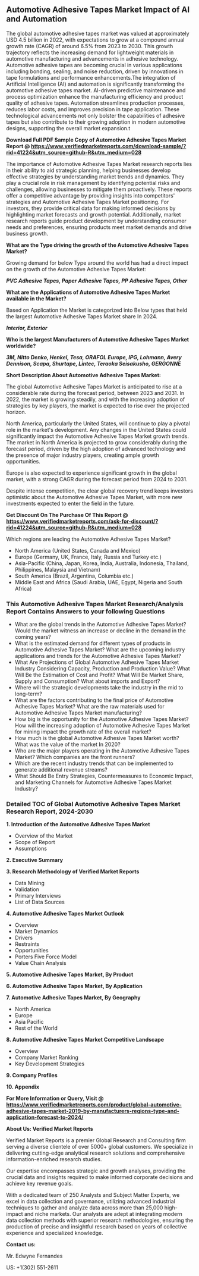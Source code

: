 <h2>Automotive Adhesive Tapes Market Impact of AI and Automation</h2>The global automotive adhesive tapes market was valued at approximately USD 4.5 billion in 2022, with expectations to grow at a compound annual growth rate (CAGR) of around 6.5% from 2023 to 2030. This growth trajectory reflects the increasing demand for lightweight materials in automotive manufacturing and advancements in adhesive technology. Automotive adhesive tapes are becoming crucial in various applications including bonding, sealing, and noise reduction, driven by innovations in tape formulations and performance enhancements.The integration of Artificial Intelligence (AI) and automation is significantly transforming the automotive adhesive tapes market. AI-driven predictive maintenance and process optimization enhance the manufacturing efficiency and product quality of adhesive tapes. Automation streamlines production processes, reduces labor costs, and improves precision in tape application. These technological advancements not only bolster the capabilities of adhesive tapes but also contribute to their growing adoption in modern automotive designs, supporting the overall market expansion.t</p><p id="" class=""><strong>Download Full PDF Sample Copy of Automotive Adhesive Tapes Market Report @ <a href="https://www.verifiedmarketreports.com/download-sample/?rid=41224&utm_source=github-R&utm_medium=028" target="_blank">https://www.verifiedmarketreports.com/download-sample/?rid=41224&utm_source=github-R&utm_medium=028</a></strong></p><p>The importance of&nbsp;Automotive Adhesive Tapes Market research reports lies in their ability to aid strategic planning, helping businesses develop effective strategies by understanding market trends and dynamics. They play a crucial role in risk management by identifying potential risks and challenges, allowing businesses to mitigate them proactively. These reports offer a competitive advantage by providing insights into competitors' strategies and Automotive Adhesive Tapes Market positioning. For investors, they provide critical data for making informed decisions by highlighting market forecasts and growth potential. Additionally, market research reports guide product development by understanding consumer needs and preferences, ensuring products meet market demands and drive business growth.</p><p><strong>What are the&nbsp;Type driving the growth of the Automotive Adhesive Tapes Market?</strong></p><p id="" class="">Growing demand for below Type around the world has had a direct impact on the growth of the Automotive Adhesive Tapes Market:</p><em><strong>PVC Adhesive Tapes, Paper Adhesive Tapes, PP Adhesive Tapes, Other</strong></em></p><strong>What are the&nbsp;Applications&nbsp;of Automotive Adhesive Tapes Market available in the Market?</strong></p><p id="" class="">Based on Application the Market is categorized into Below types that held the largest Automotive Adhesive Tapes Market share In 2024.</p><em><strong>Interior, Exterior</strong></em></p><strong>Who is the largest Manufacturers of Automotive Adhesive Tapes Market worldwide?</strong></p><p><em><strong>3M, Nitto Denko, Henkel, Tesa, ORAFOL Europe, IPG, Lohmann, Avery Dennison, Scapa, Shurtape, Lintec, Teraoka Seisakusho, GERGONNE</strong></em></p><p id="" class=""><strong>Short Description About Automotive Adhesive Tapes Market:</strong></p><p>The global Automotive Adhesive Tapes Market is anticipated to rise at a considerable rate during the forecast period, between 2023 and 2031. In 2022, the market is growing steadily, and with the increasing adoption of strategies by key players, the market is expected to rise over the projected horizon.</p><p>North America, particularly the United States, will continue to play a pivotal role in the market's development. Any changes in the United States could significantly impact the Automotive Adhesive Tapes Market growth trends. The market in North America is projected to grow considerably during the forecast period, driven by the high adoption of advanced technology and the presence of major industry players, creating ample growth opportunities.</p><p>Europe is also expected to experience significant growth in the global market, with a strong CAGR during the forecast period from 2024 to 2031.</p><p>Despite intense competition, the clear global recovery trend keeps investors optimistic about the Automotive Adhesive Tapes Market, with more new investments expected to enter the field in the future.</p><p id="" class=""><strong>Get Discount On The Purchase Of This Report @ <a href="https://www.verifiedmarketreports.com/ask-for-discount/?rid=41224&utm_source=github-R&utm_medium=028" target="_blank">https://www.verifiedmarketreports.com/ask-for-discount/?rid=41224&utm_source=github-R&utm_medium=028</a></strong></p>Which regions are leading the Automotive Adhesive Tapes Market?</p><ul><li>North America (United States, Canada and Mexico)</li><li>Europe (Germany, UK, France, Italy, Russia and Turkey etc.)</li><li>Asia-Pacific (China, Japan, Korea, India, Australia, Indonesia, Thailand, Philippines, Malaysia and Vietnam)</li><li>South America (Brazil, Argentina, Columbia etc.)</li><li>Middle East and Africa (Saudi Arabia, UAE, Egypt, Nigeria and South Africa)</li></ul><h3 id="" class="">This Automotive Adhesive Tapes Market Research/Analysis Report Contains Answers to your following Questions</h3><ul><li>What are the global trends in the Automotive Adhesive Tapes Market? Would the market witness an increase or decline in the demand in the coming years?</li><li>What is the estimated demand for different types of products in Automotive Adhesive Tapes Market? What are the upcoming industry applications and trends for the Automotive Adhesive Tapes Market?</li><li>What Are Projections of Global Automotive Adhesive Tapes Market Industry Considering Capacity, Production and Production Value? What Will Be the Estimation of Cost and Profit? What Will Be Market Share, Supply and Consumption? What about imports and Export?</li><li>Where will the strategic developments take the industry in the mid to long-term?</li><li>What are the factors contributing to the final price of Automotive Adhesive Tapes Market? What are the raw materials used for Automotive Adhesive Tapes Market manufacturing?</li><li>How big is the opportunity for the Automotive Adhesive Tapes Market? How will the increasing adoption of Automotive Adhesive Tapes Market for mining impact the growth rate of the overall market?</li><li>How much is the global Automotive Adhesive Tapes Market worth? What was the value of the market In 2020?</li><li>Who are the major players operating in the Automotive Adhesive Tapes Market? Which companies are the front runners?</li><li>Which are the recent industry trends that can be implemented to generate additional revenue streams?</li><li>What Should Be Entry Strategies, Countermeasures to Economic Impact, and Marketing Channels for Automotive Adhesive Tapes Market Industry?</li></ul><h3 id="" class="">Detailed TOC of Global Automotive Adhesive Tapes Market Research Report, 2024-2030</h3><p id="" class=""><strong>1. Introduction of the Automotive Adhesive Tapes Market</strong></p><ul><li>Overview of the Market</li><li>Scope of Report</li><li>Assumptions</li></ul><p id="" class=""><strong>2. Executive Summary</strong></p><p id="" class=""><strong>3. Research Methodology of Verified Market Reports</strong></p><ul><li>Data Mining</li><li>Validation</li><li>Primary Interviews</li><li>List of Data Sources</li></ul><p id="" class=""><strong>4. Automotive Adhesive Tapes Market Outlook</strong></p><ul><li>Overview</li><li>Market Dynamics</li><li>Drivers</li><li>Restraints</li><li>Opportunities</li><li>Porters Five Force Model</li><li>Value Chain Analysis</li></ul><p id="" class=""><strong>5. Automotive Adhesive Tapes Market, By Product</strong></p><p id="" class=""><strong>6. Automotive Adhesive Tapes Market, By Application</strong></p><p id="" class=""><strong>7. Automotive Adhesive Tapes Market, By Geography</strong></p><ul><li>North America</li><li>Europe</li><li>Asia Pacific</li><li>Rest of the World</li></ul><p id="" class=""><strong>8. Automotive Adhesive Tapes Market Competitive Landscape</strong></p><ul><li>Overview</li><li>Company Market Ranking</li><li>Key Development Strategies</li></ul><p id="" class=""><strong>9. Company Profiles</strong></p><p id="" class=""><strong>10. Appendix</strong></p><p id="" class=""><strong>For More Information or Query, Visit @ <a href="https://www.verifiedmarketreports.com/product/global-automotive-adhesive-tapes-market-2019-by-manufacturers-regions-type-and-application-forecast-to-2024/" target="_blank">https://www.verifiedmarketreports.com/product/global-automotive-adhesive-tapes-market-2019-by-manufacturers-regions-type-and-application-forecast-to-2024/</a></strong></p><p id="" class=""><strong>About Us: Verified Market Reports</strong></p><p id="" class="">Verified Market Reports is a premier Global Research and Consulting firm serving a diverse clientele of over 5000+ global customers. We specialize in delivering cutting-edge analytical research solutions and comprehensive information-enriched research studies.</p><p id="" class="">Our expertise encompasses strategic and growth analyses, providing the crucial data and insights required to make informed corporate decisions and achieve key revenue goals.</p><p id="" class="">With a dedicated team of 250 Analysts and Subject Matter Experts, we excel in data collection and governance, utilizing advanced industrial techniques to gather and analyze data across more than 25,000 high-impact and niche markets. Our analysts are adept at integrating modern data collection methods with superior research methodologies, ensuring the production of precise and insightful research based on years of collective experience and specialized knowledge.</p><p id="" class=""><strong>Contact us:</strong></p><p id="" class="">Mr. Edwyne Fernandes</p><p id="" class="">US: +1(302) 551-2611</p>
